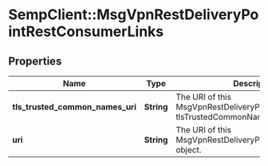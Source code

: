 # SempClient::MsgVpnRestDeliveryPointRestConsumerLinks

## Properties
Name | Type | Description | Notes
------------ | ------------- | ------------- | -------------
**tls_trusted_common_names_uri** | **String** | The URI of this MsgVpnRestDeliveryPointRestConsumer&#39;s tlsTrustedCommonNames collection. | [optional] 
**uri** | **String** | The URI of this MsgVpnRestDeliveryPointRestConsumer object. | [optional] 


